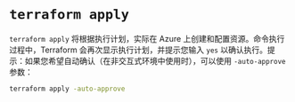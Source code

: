 # `terraform apply`

`terraform apply` 将根据执行计划，实际在 Azure 上创建和配置资源。命令执行过程中，Terraform 会再次显示执行计划，并提示您输入 `yes` 以确认执行。提示：如果您希望自动确认（在非交互式环境中使用时），可以使用 `-auto-approve` 参数：

```bash
terraform apply -auto-approve
```

